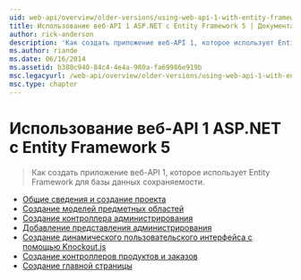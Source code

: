 ```yaml
---
uid: web-api/overview/older-versions/using-web-api-1-with-entity-framework-5/index
title: Использование веб-API 1 ASP.NET с Entity Framework 5 | Документация Майкрософт
author: rick-anderson
description: 'Как создать приложение веб-API 1, которое использует Entity Framework для базы данных сохраняемости.'
ms.author: riande
ms.date: 06/16/2014
ms.assetid: b380c940-84c4-4e4a-980a-fa69986e919b
msc.legacyurl: /web-api/overview/older-versions/using-web-api-1-with-entity-framework-5
msc.type: chapter
---
```

<a name="using-aspnet-web-api-1-with-entity-framework-5"></a>Использование веб-API 1 ASP.NET с Entity Framework 5
====================
> Как создать приложение веб-API 1, которое использует Entity Framework для базы данных сохраняемости.


- [Общие сведения и создание проекта](using-web-api-with-entity-framework-part-1.md)
- [Создание моделей предметных областей](using-web-api-with-entity-framework-part-2.md)
- [Создание контроллера администрирования](using-web-api-with-entity-framework-part-3.md)
- [Добавление представления администрирования](using-web-api-with-entity-framework-part-4.md)
- [Создание динамического пользовательского интерфейса с помощью Knockout.js](using-web-api-with-entity-framework-part-5.md)
- [Создание контроллеров продуктов и заказов](using-web-api-with-entity-framework-part-6.md)
- [Создание главной страницы](using-web-api-with-entity-framework-part-7.md)
